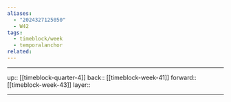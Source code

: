 ```yaml
---
aliases:
  - "2024327125050"
  - W42
tags:
  - timeblock/week
  - temporalanchor
related:
---
```




***

up:: [[timeblock-quarter-4]]
back:: [[timeblock-week-41]]
forward:: [[timeblock-week-43]]
layer:: 

***
